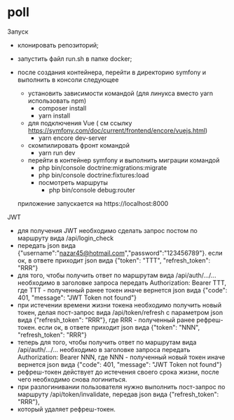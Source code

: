 # poll
Запуск
- клонировать репозиторий;
- запустить файл run.sh в папке docker;
- после создания контейнера, перейти в директорию symfony и выполнить в консоли следующее
    - установить зависимости командой (для линукса вместо yarn использовать npm)
        - composer install
        - yarn install
    - для подключения Vue ( см ссылку https://symfony.com/doc/current/frontend/encore/vuejs.html)
        - yarn encore dev-server
    - скомпилировать фронт  командой
        - yarn run dev
    - перейти в контейнер symfony и выполнить миграции командой
        - php bin/console doctrine:migrations:migrate
        - php bin/console doctrine:fixtures:load
      - посмотреть маршруты
        - php bin/console debug:router

  приложение запускается на https://localhost:8000 

JWT
- для получения JWT необходимо сделать запрос постом по маршруту вида /api/login_check 
- передать json вида {"username":"nazar45@hotmail.com","password":"123456789"}. если ок, в ответе приходит
json вида 
{"token": "TTT", "refresh_token": "RRR"}
- для того, чтобы получить ответ по маршрутам вида /api/auth/.../... необходимо в заголовке запроса передать Authorization: Bearer TTT, где TTT - полученный ранее токен
иначе вернется 
json вида 
{"code": 401, "message": "JWT Token not found"}
- при истечении времени жизни токена необходимо получить новый токен, делая пост-запрос вида /api/token/refresh с параметром json вида
{"refresh_token": "RRR"}, где RRR - полученный ранее рефреш-токен. если ок, в ответе приходит
json вида
{"token": "NNN", "refresh_token": "RRR"}
- теперь для того, чтобы получить ответ по маршрутам вида /api/auth/.../... необходимо в заголовке запроса передать Authorization: Bearer NNN, где NNN - полученный новый токен
иначе вернется json вида
{"code": 401, "message": "JWT Token not found"}
- рефреш-токен действует до истечения своего срока жизни, после чего необходимо снова логиниться.
- при разлогинивании пользователя нужно выполнить пост-запрос по маршруту /api/token/invalidate, передав json вида
{"refresh_token": "RRR"}, 
- который удаляет рефреш-токен.




    

